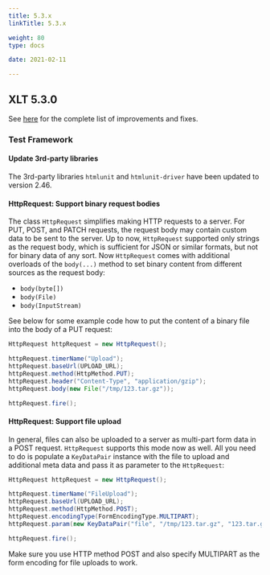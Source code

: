 ```yaml
---
title: 5.3.x
linkTitle: 5.3.x

weight: 80
type: docs

date: 2021-02-11

---
```


## XLT 5.3.0

See [here](https://github.com/Xceptance/XLT/milestone/9?closed=1) for the complete list of improvements and fixes.

### Test Framework

#### Update 3rd-party libraries

The 3rd-party libraries `htmlunit` and `htmlunit-driver` have been updated to version 2.46.

#### HttpRequest: Support binary request bodies

The class `HttpRequest` simplifies making HTTP requests to a server. For PUT, POST, and PATCH requests, the request body may contain custom data to be sent to the server. Up to now, `HttpRequest` supported only strings as the request body, which is sufficient for JSON or similar formats, but not for binary data of any sort. Now `HttpRequest` comes with additional overloads of the `body(...)` method to set binary content from different sources as the request body:

* `body(byte[])`
* `body(File)`
* `body(InputStream)`

See below for some example code how to put the content of a binary file into the body of a PUT request:

```java
HttpRequest httpRequest = new HttpRequest();

httpRequest.timerName("Upload");
httpRequest.baseUrl(UPLOAD_URL);
httpRequest.method(HttpMethod.PUT);
httpRequest.header("Content-Type", "application/gzip");
httpRequest.body(new File("/tmp/123.tar.gz"));

httpRequest.fire();
```

#### HttpRequest: Support file upload

In general, files can also be uploaded to a server as multi-part form data in a POST request. `HttpRequest` supports this mode now as well. All you need to do is populate a `KeyDataPair` instance with the file to upload and additional meta data and pass it as parameter to the `HttpRequest`:

```java
HttpRequest httpRequest = new HttpRequest();

httpRequest.timerName("FileUpload");
httpRequest.baseUrl(UPLOAD_URL);
httpRequest.method(HttpMethod.POST);
httpRequest.encodingType(FormEncodingType.MULTIPART);
httpRequest.param(new KeyDataPair("file", "/tmp/123.tar.gz", "123.tar.gz", "application/gzip", StandardCharsets.UTF_8));

httpRequest.fire();
```

Make sure you use HTTP method POST and also specify MULTIPART as the form encoding for file uploads to work.